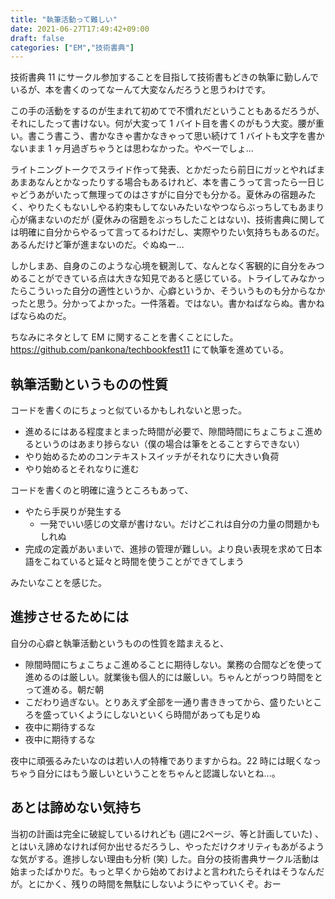 ```yaml
---
title: "執筆活動って難しい"
date: 2021-06-27T17:49:42+09:00
draft: false
categories: ["EM","技術書典"]
---
```

           
技術書典 11 にサークル参加することを目指して技術書もどきの執筆に勤しんでいるが、本を書くのってなーんて大変なんだろうと思うわけです。

<!--more-->

この手の活動をするのが生まれて初めてで不慣れだということもあるだろうが、それにしたって書けない。何が大変って 1 バイト目を書くのがもう大変。腰が重い。書こう書こう、書かなきゃ書かなきゃって思い続けて 1 バイトも文字を書かないまま 1 ヶ月過ぎちゃうとは思わなかった。やべーでしょ...

ライトニングトークでスライド作って発表、とかだったら前日にガッとやればまあまあなんとかなったりする場合もあるけれど、本を書こうって言ったら一日じゃどうあがいたって無理ってのはさすがに自分でも分かる。夏休みの宿題みたく、やりたくもないしやる約束もしてないみたいなやつならぶっちしてもあまり心が痛まないのだが (夏休みの宿題をぶっちしたことはない)、技術書典に関しては明確に自分からやるって言ってるわけだし、実際やりたい気持ちもあるのだ。あるんだけど筆が進まないのだ。ぐぬぬー...

しかしまあ、自身のこのような心境を観測して、なんとなく客観的に自分をみつめることができている点は大きな知見であると感じている。トライしてみなかったらこういった自分の適性というか、心癖というか、そういうものも分からなかったと思う。分かってよかった。一件落着。ではない。書かねばならぬ。書かねばならぬのだ。

ちなみにネタとして EM に関することを書くことにした。 https://github.com/pankona/techbookfest11 にて執筆を進めている。

## 執筆活動というものの性質

コードを書くのにちょっと似ているかもしれないと思った。

- 進めるにはある程度まとまった時間が必要で、隙間時間にちょこちょこ進めるというのはあまり捗らない（僕の場合は筆をとることすらできない）
- やり始めるためのコンテキストスイッチがそれなりに大きい負荷
- やり始めるとそれなりに進む

コードを書くのと明確に違うところもあって、

- やたら手戻りが発生する
  - 一発でいい感じの文章が書けない。だけどこれは自分の力量の問題かもしれぬ
- 完成の定義があいまいで、進捗の管理が難しい。より良い表現を求めて日本語をこねていると延々と時間を使うことができてしまう

みたいなことを感じた。

## 進捗させるためには

自分の心癖と執筆活動というものの性質を踏まえると、

- 隙間時間にちょこちょこ進めることに期待しない。業務の合間などを使って進めるのは厳しい。就業後も個人的には厳しい。ちゃんとがっつり時間をとって進める。朝だ朝
- こだわり過ぎない。とりあえず全部を一通り書ききってから、盛りたいところを盛っていくようにしないといくら時間があっても足りぬ
- 夜中に期待するな
- 夜中に期待するな

夜中に頑張るみたいなのは若い人の特権でありますからね。22 時には眠くなっちゃう自分にはもう厳しいということをちゃんと認識しないとね...。

## あとは諦めない気持ち

当初の計画は完全に破綻しているけれども (週に2ページ、等と計画していた) 、とはいえ諦めなければ何か出せるだろうし、やっただけクオリティもあがるような気がする。進捗しない理由も分析 (笑) した。自分の技術書典サークル活動は始まったばかりだ。もっと早くから始めておけよと言われたらそれはそうなんだが。とにかく、残りの時間を無駄にしないようにやっていくぞ。おー

